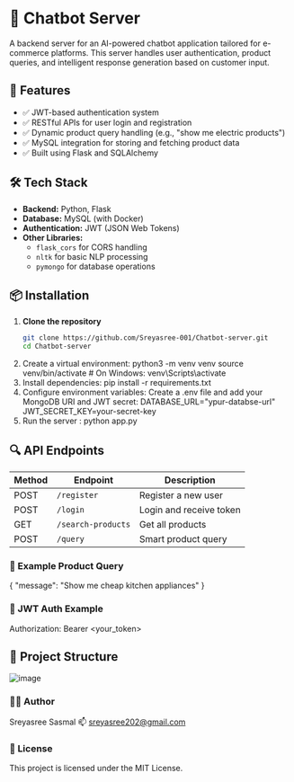 # 🧠 Chatbot Server

A backend server for an AI-powered chatbot application tailored for e-commerce platforms. This server handles user authentication, product queries, and intelligent response generation based on customer input.

## 🚀 Features

- ✅ JWT-based authentication system
- ✅ RESTful APIs for user login and registration
- ✅ Dynamic product query handling (e.g., "show me electric products")
- ✅ MySQL integration for storing and fetching product data
- ✅ Built using Flask and SQLAlchemy

## 🛠️ Tech Stack

- **Backend:** Python, Flask
- **Database:** MySQL (with Docker)
- **Authentication:** JWT (JSON Web Tokens)
- **Other Libraries:** 
  - `flask_cors` for CORS handling
  - `nltk` for basic NLP processing
  - `pymongo` for database operations

## 📦 Installation

1. **Clone the repository**
   ```bash
   git clone https://github.com/Sreyasree-001/Chatbot-server.git
   cd Chatbot-server
2. Create a virtual environment:
      python3 -m venv venv
      source venv/bin/activate  # On Windows: venv\Scripts\activate
3. Install dependencies:
      pip install -r requirements.txt
4. Configure environment variables:
       Create a .env file and add your MongoDB URI and JWT secret:
           DATABASE_URL="ypur-databse-url"
            JWT_SECRET_KEY=your-secret-key
5. Run the server :
   python app.py
## 🔍 API Endpoints
| Method | Endpoint            | Description             |
| ------ | ------------------- | ----------------------- |
| POST   | `/register`         | Register a new user     |
| POST   | `/login`            | Login and receive token |
| GET    | `/search-products`  | Get all products        |
| POST   | `/query`            | Smart product query     |

### 📌 Example Product Query
{
  "message": "Show me cheap kitchen appliances"
}

### 🔐 JWT Auth Example
Authorization: Bearer <your_token>

## 📁 Project Structure
![image](https://github.com/user-attachments/assets/34159d14-5f27-4e6e-92b1-43bcbb9578ab)

### 🙋‍♀️ Author
Sreyasree Sasmal
📫 sreyasree202@gmail.com

### 📄 License
This project is licensed under the MIT License.

